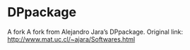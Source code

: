 # DPpackage
A fork A fork from Alejandro Jara’s DPpackage. Original link: http://www.mat.uc.cl/~ajara/Softwares.html
